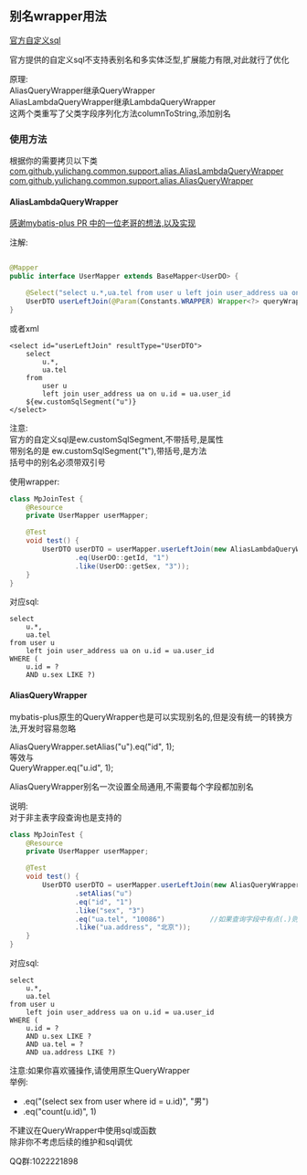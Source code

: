 ## 别名wrapper用法

[官方自定义sql](https://mp.baomidou.com/guide/wrapper.html#%E4%BD%BF%E7%94%A8-wrapper-%E8%87%AA%E5%AE%9A%E4%B9%89sql)

官方提供的自定义sql不支持表别名和多实体泛型,扩展能力有限,对此就行了优化

原理:  
AliasQueryWrapper继承QueryWrapper  
AliasLambdaQueryWrapper继承LambdaQueryWrapper  
这两个类重写了父类字段序列化方法columnToString,添加别名

### 使用方法

根据你的需要拷贝以下类  
[com.github.yulichang.common.support.alias.AliasLambdaQueryWrapper](https://gitee.com/best_handsome/mybatis-plus-join/blob/master/src/main/java/com/github/yulichang/common/support/alias/AliasLambdaQueryWrapper.java)  
[com.github.yulichang.common.support.alias.AliasQueryWrapper](https://gitee.com/best_handsome/mybatis-plus-join/blob/master/src/main/java/com/github/yulichang/common/support/alias/AliasQueryWrapper.java)

#### AliasLambdaQueryWrapper

[感谢mybatis-plus PR 中的一位老哥的想法,以及实现](https://gitee.com/baomidou/mybatis-plus/pulls/137)

注解:

```java

@Mapper
public interface UserMapper extends BaseMapper<UserDO> {

    @Select("select u.*,ua.tel from user u left join user_address ua on u.id = ua.user_id ${ew.customSqlSegment(\"u\")}")
    UserDTO userLeftJoin(@Param(Constants.WRAPPER) Wrapper<?> queryWrapper);
}
```

或者xml

```
<select id="userLeftJoin" resultType="UserDTO">
    select 
        u.*, 
        ua.tel
    from 
        user u
        left join user_address ua on u.id = ua.user_id
    ${ew.customSqlSegment("u")}
</select>
```

注意:  
官方的自定义sql是ew.customSqlSegment,不带括号,是属性  
带别名的是 ew.customSqlSegment("t"),带括号,是方法  
括号中的别名必须带双引号  

使用wrapper:

```java
class MpJoinTest {
    @Resource
    private UserMapper userMapper;

    @Test
    void test() {
        UserDTO userDTO = userMapper.userLeftJoin(new AliasLambdaQueryWrapper<UserDO>()
                .eq(UserDO::getId, "1")
                .like(UserDO::getSex, "3"));
    }
}
```

对应sql:

```
select 
    u.*,
    ua.tel 
from user u 
    left join user_address ua on u.id = ua.user_id 
WHERE (
    u.id = ? 
    AND u.sex LIKE ?)
```

#### AliasQueryWrapper

mybatis-plus原生的QueryWrapper也是可以实现别名的,但是没有统一的转换方法,开发时容易忽略

AliasQueryWrapper.setAlias("u").eq("id", 1);  
等效与  
QueryWrapper.eq("u.id", 1);

AliasQueryWrapper别名一次设置全局通用,不需要每个字段都加别名

说明:  
对于非主表字段查询也是支持的

```java
class MpJoinTest {
    @Resource
    private UserMapper userMapper;

    @Test
    void test() {
        UserDTO userDTO = userMapper.userLeftJoin(new AliasQueryWrapper<>()
                .setAlias("u")
                .eq("id", "1")
                .like("sex", "3")
                .eq("ua.tel", "10086")           //如果查询字段中有点(.)则不会添加别名
                .like("ua.address", "北京"));
    }
}
```

对应sql:

```
select 
    u.*,
    ua.tel 
from user u 
    left join user_address ua on u.id = ua.user_id 
WHERE (
    u.id = ? 
    AND u.sex LIKE ? 
    AND ua.tel = ? 
    AND ua.address LIKE ?)
```

注意:如果你喜欢骚操作,请使用原生QueryWrapper  
举例:

* .eq("(select sex from user where id = u.id)", "男")
* .eq("count(u.id)", 1)

不建议在QueryWrapper中使用sql或函数  
除非你不考虑后续的维护和sql调优

QQ群:1022221898
